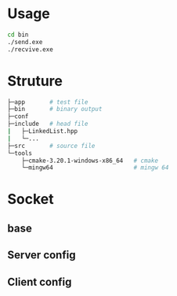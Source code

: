 # 


# Usage
```bash
cd bin
./send.exe
./recvive.exe
```


# Struture
``` bash
├─app       # test file
├─bin       # binary output
├─conf
├─include   # head file
|   ├─LinkedList.hpp
|   └─...
├─src       # source file
└─tools
    ├─cmake-3.20.1-windows-x86_64   # cmake
    └─mingw64                       # mingw 64
```

# Socket
## base

## Server config

## Client config